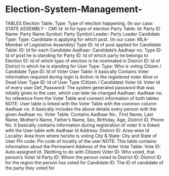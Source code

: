 # Election-System-Management-
TABLES
Election Table:
Type: Type of election happening. (In our case: STATE ASSEMBLY - CM)
Id: Id for type of election
Party Table:
Id: Party ID
Name: Party Name
Symbol: Party Symbol
Leader: Party Leader
Candidate Type:
Type: Candidate is applying for which post. (In our case: MLA-Member of Legislative Assembly)
Type ID: Id of post applied for
Candidate Table:
ID: Id for each Candidate
Aadhaar: Candidate’s Aadhaar no.
Type ID: Id of post he is standing for
Party ID: Id of which party he belongs to
Election ID: Id of which type of election is he nominated in
District ID: Id of District in which he is standing for
User Type:
Type: Who is voting Citizen / Candidate
Type ID: Id of Voter
User Table:
It basically Contains Voter information required during login
Is Active: Is the registered voter Alive or Dead
User Type ID: Id of User Type (Citizen / Candidate)
Voter Id: Voter Id of every user
Def_Password: The system generated password that was initially given to the user, which can later be changed
Aadhaar: Aadhaar no. for reference from the Voter Table and connect information of both tables
NOTE: User table is linked with the Voter Table with the common column Aadhaar no. It basically includes the above details every person with the given Aadhaar no.
Voter Table:
Contains Aadhaar No., First Name, Last Name, Mother’s Name, Father’s Name, Sex, Birthday, Age, District ID, Phone No.
It basically contains information during registration of voter
It is linked with the User table with Aadhaar Id
Address:
District ID: Area-wise Id
Locality: Area from where he/she is voting
City & State: City and State of User
Pin code: Pin code of locality of the user
NOTE: This table contains information about the Permanent Address of the Voter
Vote Table:
Vote ID: Auto-assigned Id. (Nothing to do with Citizen)
Voter ID: Who voted, that person’s Voter Id
Party ID: Whom the person voted to
District ID: District ID for the region the person has voted for
Candidate ID: The ID of candidate of the party they voted for
